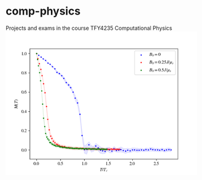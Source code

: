 # comp-physics
Projects and exams in the course TFY4235 Computational Physics 
![Image](Exam/Images/many_PT_normed.png)